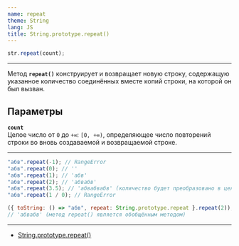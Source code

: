 ```yaml
---
name: repeat
theme: String
lang: JS
title: String.prototype.repeat()
---
```


```js
str.repeat(count);
```

---

Метод **`repeat()`** конструирует и возвращает новую строку, содержащую указанное количество соединённых вместе копий строки, на которой он был вызван.

## Параметры

**`count`**<br />
Целое число от `0` до `+∞`: `[0, +∞)`, определяющее число повторений строки во вновь создаваемой и возвращаемой строке.

---

```js
"абв".repeat(-1); // RangeError
"абв".repeat(0); // ''
"абв".repeat(1); // 'абв'
"абв".repeat(2); // 'абвабв'
"абв".repeat(3.5); // 'абвабвабв' (количество будет преобразовано в целое число)
"абв".repeat(1 / 0); // RangeError

({ toString: () => "абв", repeat: String.prototype.repeat }.repeat(2));
// 'абвабв' (метод repeat() является обобщённым методом)
```

---

- [String.prototype.repeat()](https://developer.mozilla.org/ru/docs/Web/JavaScript/Reference/Global_Objects/String/repeat)

